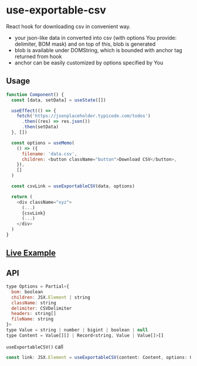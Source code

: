 # use-exportable-csv

React hook for downloading csv in convenient way.

- your json-like data in converted into csv (with options You provide: delimiter, BOM mask) and on top of this, blob is generated
- blob is available under DOMString, which is bounded with anchor tag returned from hook
- anchor can be easily customized by options specified by You

## Usage

```js
function Component() {
  const [data, setData] = useState([])

  useEffect(() => {
    fetch('https://jsonplaceholder.typicode.com/todos')
      .then((res) => res.json())
      .then(setData)
  }, [])

  const options = useMemo(
    () => ({
      filename: 'data.csv',
      children: <button className="button">Download CSV</button>,
    }),
    []
  )

  const csvLink = useExportableCSV(data, options)

  return (
    <div className="xyz">
      (...)
      {csvLink}
      (...)
    </div>
  )
}
```

## [Live Example](https://codesandbox.io/s/zealous-haibt-8rr08)

## API

```js
type Options = Partial<{
  bom: boolean
  children: JSX.Element | string
  className: string
  delimiter: CSVDelimiter
  headers: string[]
  fileName: string
}>
type Value = string | number | bigint | boolean | null
type Content = Value[][] | Record<string, Value | Value[]>[]

```

`useExportableCSV()` call

```js
const link: JSX.Element = useExportableCSV(content: Content, options: Options)

```
